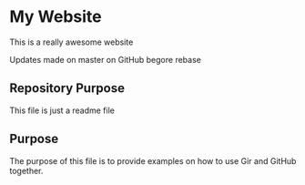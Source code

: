 # My Website

This is a really awesome website

Updates made on master on GitHub begore rebase

## Repository Purpose

This file is just a readme file

## Purpose

The purpose of this file is to provide examples
on how to use Gir and GitHub together.
